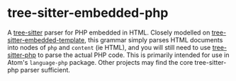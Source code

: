 tree-sitter-embedded-php
===========================

A [tree-sitter](https://github.com/tree-sitter/tree-sitter) parser for PHP embedded in HTML. Closely modelled on [tree-sitter-embedded-template](https://github.com/tree-sitter/tree-sitter-embedded-template), this grammar simply parses HTML documents into nodes of `php` and `content` (ie HTML), and you will still need to use [tree-sitter-php](https://github.com/tree-sitter/tree-sitter-php) to parse the actual PHP code. This is primarily intended for use in Atom's `language-php` package. Other projects may find the core tree-sitter-php parser sufficient.
